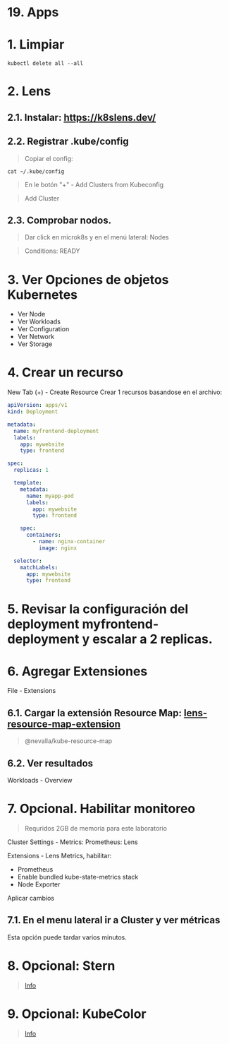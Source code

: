 # 19. Apps <!-- omit in TOC -->

# 1. Limpiar
```k
kubectl delete all --all
```

# 2. Lens


## 2.1. Instalar: https://k8slens.dev/


## 2.2. Registrar .kube/config

> Copiar el config:
```vim
cat ~/.kube/config
```

> En le botón "+" - Add Clusters from Kubeconfig

> Add Cluster

## 2.3. Comprobar nodos.

> Dar click en microk8s y en el menú lateral: Nodes

> Conditions: READY

# 3. Ver Opciones de objetos Kubernetes
- Ver Node
- Ver Workloads
- Ver Configuration
- Ver Network
- Ver Storage

# 4. Crear un recurso
New Tab (+) - Create Resource
Crear 1 recursos basandose en el archivo:
```yaml
apiVersion: apps/v1
kind: Deployment

metadata:
  name: myfrontend-deployment
  labels:
    app: mywebsite
    type: frontend

spec:
  replicas: 1

  template:
    metadata:
      name: myapp-pod
      labels:
        app: mywebsite
        type: frontend

    spec:
      containers:
        - name: nginx-container
          image: nginx

  selector:
    matchLabels:
      app: mywebsite
      type: frontend
```

# 5. Revisar la configuración del deployment **myfrontend-deployment** y escalar a 2 replicas.

# 6. Agregar Extensiones
File - Extensions
## 6.1. Cargar la extensión Resource Map: [lens-resource-map-extension](https://github.com/nevalla/lens-resource-map-extension)
> @nevalla/kube-resource-map

## 6.2. Ver resultados
Workloads - Overview


# 7. Opcional. Habilitar monitoreo

> Requridos 2GB de memoria para este laboratorio

Cluster Settings - Metrics:
Prometheus: Lens

Extensions - Lens Metrics, habilitar:
- Prometheus
- Enable bundled kube-state-metrics stack
- Node Exporter

Aplicar cambios

## 7.1. En el menu lateral ir a Cluster y ver métricas

Esta opción puede tardar varios minutos.

# 8. Opcional: Stern
>[Info](https://github.com/stern/stern)

# 9. Opcional: KubeColor
>[Info](https://github.com/hidetatz/kubecolor)
